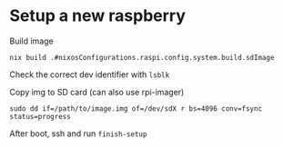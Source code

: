 # Setup a new raspberry

Build image

```
nix build .#nixosConfigurations.raspi.config.system.build.sdImage
```

Check the correct dev identifier with `lsblk`

Copy img to SD card (can also use rpi-imager)

```
sudo dd if=/path/to/image.img of=/dev/sdX r bs=4096 conv=fsync status=progress
```

After boot, ssh and run `finish-setup`
